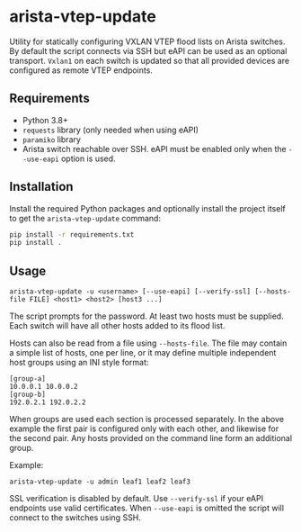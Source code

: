 # arista-vtep-update

Utility for statically configuring VXLAN VTEP flood lists on Arista switches.
By default the script connects via SSH but eAPI can be used as an optional
transport. `Vxlan1` on each switch is updated so that all provided devices are
configured as remote VTEP endpoints.

## Requirements

- Python 3.8+
- `requests` library (only needed when using eAPI)
- `paramiko` library
- Arista switch reachable over SSH. eAPI must be enabled only when the
  `--use-eapi` option is used.

## Installation

Install the required Python packages and optionally install the project
itself to get the ``arista-vtep-update`` command:

```bash
pip install -r requirements.txt
pip install .
```


## Usage

```
arista-vtep-update -u <username> [--use-eapi] [--verify-ssl] [--hosts-file FILE] <host1> <host2> [host3 ...]
```

The script prompts for the password. At least two hosts must be supplied.
Each switch will have all other hosts added to its flood list.

Hosts can also be read from a file using `--hosts-file`. The file may contain a
simple list of hosts, one per line, or it may define multiple independent host
groups using an INI style format:

```
[group-a]
10.0.0.1 10.0.0.2
[group-b]
192.0.2.1 192.0.2.2
```

When groups are used each section is processed separately. In the above
example the first pair is configured only with each other, and likewise for the
second pair. Any hosts provided on the command line form an additional group.

Example:

```
arista-vtep-update -u admin leaf1 leaf2 leaf3
```

SSL verification is disabled by default. Use `--verify-ssl` if your eAPI
endpoints use valid certificates. When `--use-eapi` is omitted the script will
connect to the switches using SSH.
